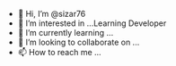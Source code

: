 - 👋 Hi, I’m @sizar76
- 👀 I’m interested in ...Learning Developer
- 🌱 I’m currently learning ...
- 💞️ I’m looking to collaborate on ...
- 📫 How to reach me ...

<!---
sizar76/sizar76 is a ✨ special ✨ repository because its `README.md` (this file) appears on your GitHub profile.
You can click the Preview link to take a look at your changes.
--->
